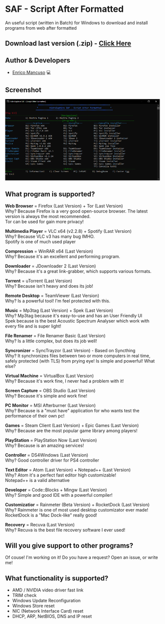 # SAF - Script After Formatted
An useful script (written in Batch) for Windows to download and install programs from web after formatted

## Download last version (.zip) - [Click Here]

## Author & Developers
 - [Enrico Mancuso] :computer:

## Screenshot
<div align="center">
	<img src="media/screenshot.png">
	<br>
</div>

## What program is supported?
**Web Browser** = Firefox (Last Version) + Tor (Last Version)<br/>
Why? Because Firefox is a very good open-source browser. The latest version is always the most recommended.<br/>
Tor can be used for gain more privacy!

**Multimedia Player** = VLC x64 (v2.2.8) + Spotify (Last Version)<br/>
Why? Because VLC v3 has many bug IMHO.<br/>
Spotify is one of much used player

**Compression** = WinRAR x64 (Last Version)<br/>
Why? Because it's an excellent and performing program.

**Downloader** = JDownloader 2 (Last Version)<br/>
Why? Because it's a great link-grabber, which supports various formats.

**Torrent** = uTorrent (Last Version)<br/>
Why? Because isn't heavy and does its job!

**Remote Desktop** = TeamViewer (Last Version)<br/>
Why? Is a powerful tool! I'm feel protected with this.

**Music** = Mp3tag (Last Version) + Spek (Last Version)<br/>
Why? Mp3tag because it's easy-to-use and has an User Friendly UI<br/>
Spek because is the best Acoustic Spectrum Analyser which work with every file and is super light!

**File Renamer** = File Renamer Basic (Last Version)<br/>
Why? Is a little complex, but does its job well!

**Syncronizer** = SyncTrayzor (Last Version) - Based on Syncthing<br/>
Why? It synchronizes files between two or more computers in real time, safely protected (with TLS) from prying eye! Is simple and powerful! What else?

**Virtual Machine** = VirtualBox (Last Version)<br/>
Why? Because it's work fine, I never had a problem with it!

**Screen Capture** = OBS Studio (Last Version)<br/>
Why? Because it's simple and work fine!

**PC Monitor** = MSI Afterburner (Last Version)<br/>
Why? Because is a "must have" application for who wants test the performance of their own pc!<br/>

**Games** = Steam Client (Last Version) + Epic Games (Last Version)<br/>
Why? Because are the most popular game library among players!

**PlayStation** = PlayStation Now (Last Version)<br/>
Why? Because is an amazing services!

**Controller** = DS4Windows (Last Version)<br/>
Why? Good controller driver for PS4 controller

**Text Editor** = Atom (Last Version) + Notepad++ (Last Version)<br/>
Why? Atom it's a perfect fast editor high customizable!<br/>
Notepad++ is a valid alternative

**Developer** = Code::Blocks + Mingw (Last Version)<br/>
Why? Simple and good IDE with a powerful compiler!

**Customizatior** = Rainmeter (Beta Version) + RocketDock (Last Version)<br/>
Why? Rainmeter is one of most used desktop customizator ever made!<br/>
RocketDock is a "Mac Dock-like" really good!

**Recovery** = Recuva (Last Version)<br/>
Why? Recuva is the best file recovery software I ever used!


## Will you give support to other programs?
Of couse! I'm working on it!
Do you have a request? Open an issue, or write me!

## What functionality is supported?
+ AMD / NVIDIA video driver fast link
+ TRIM check
+ Windows Update Reconfiguration
+ Windows Store reset
+ NIC (Network Interface Card) reset
+ DHCP, ARP, NetBIOS, DNS and IP reset

[Click Here]: https://github.com/HidroSaphire/Script-After-Formatted/archive/master.zip
[Enrico Mancuso]: https://github.com/HidroSaphire
